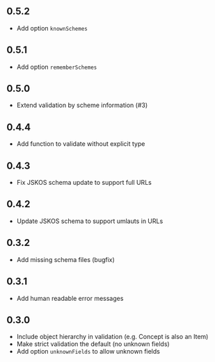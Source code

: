 ## 0.5.2

* Add option `knownSchemes`

## 0.5.1

* Add option `rememberSchemes`

## 0.5.0

* Extend validation by scheme information (#3)

## 0.4.4

* Add function to validate without explicit type
 
## 0.4.3

* Fix JSKOS schema update to support full URLs

## 0.4.2

* Update JSKOS schema to support umlauts in URLs

## 0.3.2

* Add missing schema files (bugfix)

## 0.3.1

* Add human readable error messages

## 0.3.0

* Include object hierarchy in validation (e.g. Concept is also an Item)
* Make strict validation the default (no unknown fields)
* Add option `unknownFields` to allow unknown fields
